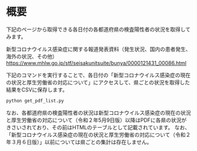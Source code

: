 # 概要
下記のページから取得できる各日付の各都道府県の検査陽性者の状況を取得してみます。

新型コロナウイルス感染症に関する報道発表資料（発生状況、国内の患者発生、海外の状況、その他）
https://www.mhlw.go.jp/stf/seisakunitsuite/bunya/0000121431_00086.html

下記のコマンドを実行することで、各日付の「新型コロナウイルス感染症の現在の状況と厚生労働省の対応について」にアクセスして、県ごとの状況を取得した結果をCSVに保存します。

```python
python get_pdf_list.py
```

なお、各都道府県の検査陽性者の状況は新型コロナウイルス感染症の現在の状況と厚生労働省の対応について（令和２年5月9日版）以降はPDFに各県の状況がきさいされており、その前はHTMLのテーブルとして記載されています。
なお、「新型コロナウイルス感染症の現在の状況と厚生労働省の対応について（令和２年３月６日版）」以前については県ごとの集計は存在しません。
